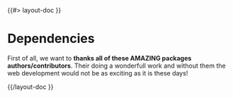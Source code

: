 <!--
/**
 * @name            Overview
 * @namespace       doc.dependencies
 * @type            Markdown
 * @platform        md
 * @status          stable
 * @menu            Documentation / Dependencies           /doc/dependencies/overview
 *
 * @since           2.0.0
 * @author    Olivier Bossel <olivier.bossel@gmail.com> (https://olivierbossel.com)
 */
-->

{{#> layout-doc }}

# Dependencies

First of all, we want to **thanks all of these AMAZING packages authors/contributors**. Their doing a wonderfull work and without them the web development would not be as exciting as it is these days!

<!-- og:https://github.com/vitejs/vite -->

<!-- og:https://github.com/postcss/postcss -->

<!-- og:https://github.com/lovell/sharp -->

<!-- og:https://github.com/markedjs/marked -->

<!-- og:https://github.com/highlightjs/highlight.js/ -->

<!-- og:https://github.com/Simonwep/pickr -->

<!-- og:https://github.com/Pikaday/Pikaday -->

<!-- og:https://github.com/lit/lit -->

<!-- og:https://github.com/floating-ui/floating-ui -->

<!-- og:https://github.com/sideway/joi -->

<!-- og:https://github.com/axios/axios -->

<!-- og:https://github.com/expressjs/express -->

<!-- og:https://github.com/handlebars-lang/handlebars.js/ -->

<!-- og:https://github.com/twigphp/Twig -->

<!-- og:https://github.com/EFTEC/BladeOne -->

{{/layout-doc }}
